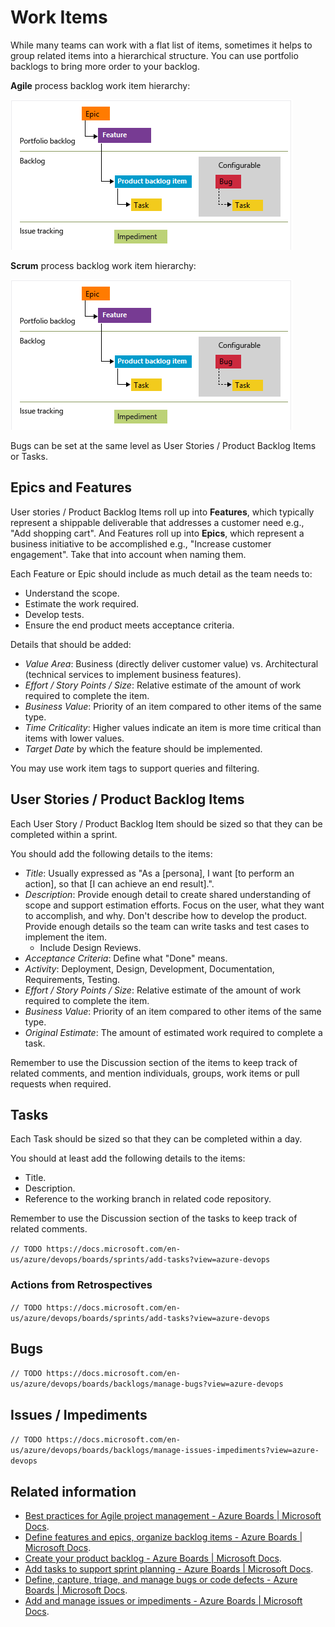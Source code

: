 # Work Items

While many teams can work with a flat list of items, sometimes it helps to group related items into a hierarchical structure. You can use portfolio backlogs to bring more order to your backlog.

**Agile** process backlog work item hierarchy:

![agile-artifacts](./images/scrum-artifacts.png)

**Scrum** process backlog work item hierarchy:

![scrum-artifacts](./images/scrum-artifacts.png)

Bugs can be set at the same level as User Stories / Product Backlog Items or Tasks.

## Epics and Features

User stories / Product Backlog Items roll up into **Features**, which typically represent a shippable deliverable that addresses a customer need e.g., "Add shopping cart". And Features roll up into **Epics**, which represent a business initiative to be accomplished e.g., "Increase customer engagement". Take that into account when naming them.

Each Feature or Epic should include as much detail as the team needs to:

- Understand the scope.
- Estimate the work required.
- Develop tests.
- Ensure the end product meets acceptance criteria.

Details that should be added:

- *Value Area*: Business (directly deliver customer value) vs. Architectural (technical services to implement business features).
- *Effort / Story Points / Size*: Relative estimate of the amount of work required to complete the item.
- *Business Value*: Priority of an item compared to other items of the same type.
- *Time Criticality*: Higher values indicate an item is more time critical than items with lower values.
- *Target Date* by which the feature should be implemented.

You may use work item tags to support queries and filtering.

## User Stories / Product Backlog Items

Each User Story / Product Backlog Item should be sized so that they can be completed within a sprint.

You should add the following details to the items:

- *Title*: Usually expressed as "As a [persona], I want [to perform an action], so that [I can achieve an end result].".
- *Description*: Provide enough detail to create shared understanding of scope and support estimation efforts. Focus on the user, what they want to accomplish, and why. Don't describe how to develop the product. Provide enough details so the team can write tasks and test cases to implement the item.
  - Include Design Reviews.
- *Acceptance Criteria*: Define what "Done" means.
- *Activity*: Deployment, Design, Development, Documentation, Requirements, Testing.
- *Effort / Story Points / Size*: Relative estimate of the amount of work required to complete the item.
- *Business Value*: Priority of an item compared to other items of the same type.
- *Original Estimate*: The amount of estimated work required to complete a task.

Remember to use the Discussion section of the items to keep track of related comments, and mention individuals, groups, work items or pull requests when required.

## Tasks

Each Task should be sized so that they can be completed within a day.

You should at least add the following details to the items:

- Title.
- Description.
- Reference to the working branch in related code repository.

Remember to use the Discussion section of the tasks to keep track of related comments.

```// TODO https://docs.microsoft.com/en-us/azure/devops/boards/sprints/add-tasks?view=azure-devops```

### Actions from Retrospectives

```// TODO https://docs.microsoft.com/en-us/azure/devops/boards/sprints/add-tasks?view=azure-devops```

## Bugs

```// TODO https://docs.microsoft.com/en-us/azure/devops/boards/backlogs/manage-bugs?view=azure-devops```

## Issues / Impediments

```// TODO https://docs.microsoft.com/en-us/azure/devops/boards/backlogs/manage-issues-impediments?view=azure-devops```

## Related information

- [Best practices for Agile project management - Azure Boards | Microsoft Docs](https://docs.microsoft.com/en-us/azure/devops/boards/best-practices-agile-project-management?view=azure-devops&tabs=agile-process).
- [Define features and epics, organize backlog items - Azure Boards | Microsoft Docs](https://docs.microsoft.com/en-us/azure/devops/boards/backlogs/define-features-epics?view=azure-devops&tabs=scrum-process).
- [Create your product backlog - Azure Boards | Microsoft Docs](https://docs.microsoft.com/en-us/azure/devops/boards/backlogs/create-your-backlog?view=azure-devops&tabs=agile-process).
- [Add tasks to support sprint planning - Azure Boards | Microsoft Docs](https://docs.microsoft.com/en-us/azure/devops/boards/sprints/add-tasks?view=azure-devops).
- [Define, capture, triage, and manage bugs or code defects - Azure Boards | Microsoft Docs](https://docs.microsoft.com/en-us/azure/devops/boards/backlogs/manage-bugs?view=azure-devops).
- [Add and manage issues or impediments - Azure Boards | Microsoft Docs](https://docs.microsoft.com/en-us/azure/devops/boards/backlogs/manage-issues-impediments?view=azure-devops).
